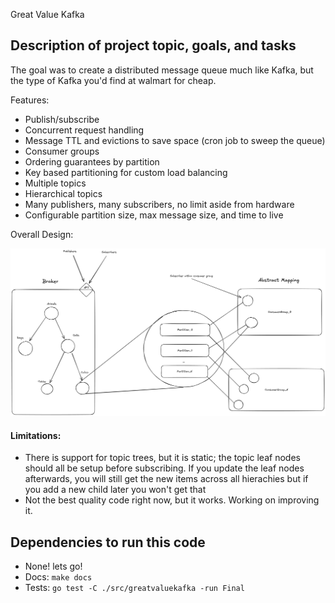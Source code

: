 Great Value Kafka

## Description of project topic, goals, and tasks

The goal was to create a distributed message queue much like Kafka, but the type of Kafka you'd find at walmart for cheap.

Features:

- Publish/subscribe
- Concurrent request handling
- Message TTL and evictions to save space (cron job to sweep the queue)
- Consumer groups
- Ordering guarantees by partition
- Key based partitioning for custom load balancing
- Multiple topics
- Hierarchical topics
- Many publishers, many subscribers, no limit aside from hardware
- Configurable partition size, max message size, and time to live

Overall Design:

![alt text](image.png)

#### Limitations:

- There is support for topic trees, but it is static; the topic leaf nodes should all be setup before subscribing. If you update the leaf nodes afterwards, you will still get the new items across all hierachies but if you add a new child later you won't get that
- Not the best quality code right now, but it works. Working on improving it.

## Dependencies to run this code

- None! lets go!
- Docs: `make docs`
- Tests: `go test -C ./src/greatvaluekafka -run Final`
